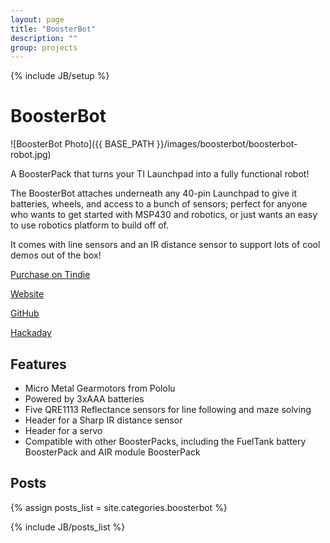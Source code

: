 ```yaml
---
layout: page
title: "BoosterBot"
description: ""
group: projects
---
```

{% include JB/setup %}

BoosterBot
========

![BoosterBot Photo]({{ BASE_PATH }}/images/boosterbot/boosterbot-robot.jpg)

A BoosterPack that turns your TI Launchpad into a fully functional robot!

The BoosterBot attaches underneath any 40-pin Launchpad to give it batteries, wheels, and access to a bunch of sensors; perfect for anyone who wants to get started with MSP430 and robotics, or just wants an easy to use robotics platform to build off of.

It comes with line sensors and an IR distance sensor to support lots of cool demos out of the box!

[Purchase on Tindie](https://www.tindie.com/products/HylianSavior/boosterbot/)

[Website](http://boosterbot.in)

[GitHub](https://github.com/Hylian/BoosterBot)

[Hackaday](https://hackaday.io/project/1845-BoosterBot)

Features
--------

* Micro Metal Gearmotors from Pololu
* Powered by 3xAAA batteries
* Five QRE1113 Reflectance sensors for line following and maze solving
* Header for a Sharp IR distance sensor
* Header for a servo
* Compatible with other BoosterPacks, including the FuelTank battery BoosterPack and AIR module BoosterPack

Posts
-----
{% assign posts_list = site.categories.boosterbot %}
<html>
{% include JB/posts_list %}
</html>


